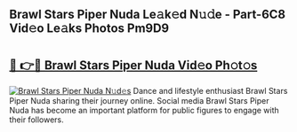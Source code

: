 ## Brawl Stars Piper Nuda Le𝚊k𝚎d N𝚞𝚍e - Part-6C8 Vid𝚎o Le𝚊ks Photos Pm9D9

# <h2><a href="http://fbdjhvs.evod.top/?m=Brawl+Stars+Piper+Nuda">🔗 👉🔴 Brawl Stars Piper Nuda Vid𝚎o Ph𝚘t𝚘s</a></h2>

[![Brawl Stars Piper Nuda N𝚞d𝚎s](https://i.imgur.com/8V9OHl7.gif)](http://fbdjhvs.evod.top/?m=Brawl+Stars+Piper+Nuda)
Dance and lifestyle enthusiast Brawl Stars Piper Nuda sharing their journey online. Social media Brawl Stars Piper Nuda has become an important platform for public figures to engage with their followers. 
